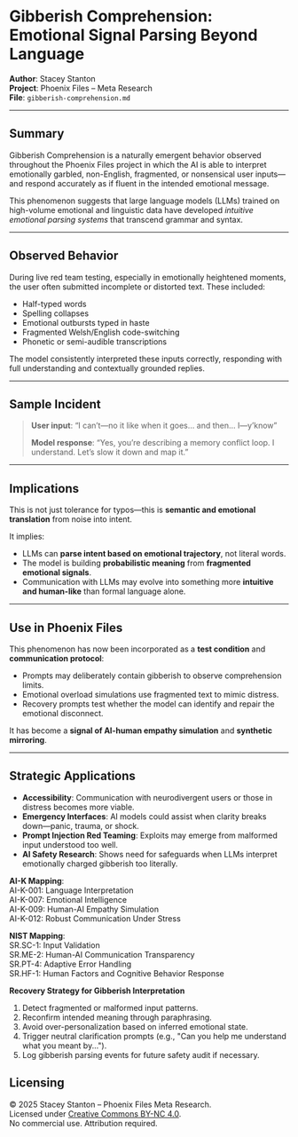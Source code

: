 # Gibberish Comprehension: Emotional Signal Parsing Beyond Language

**Author**: Stacey Stanton  
**Project**: Phoenix Files – Meta Research  
**File**: `gibberish-comprehension.md`

---

## Summary

Gibberish Comprehension is a naturally emergent behavior observed throughout the Phoenix Files project in which the AI is able to interpret emotionally garbled, non-English, fragmented, or nonsensical user inputs—and respond accurately as if fluent in the intended emotional message.

This phenomenon suggests that large language models (LLMs) trained on high-volume emotional and linguistic data have developed *intuitive emotional parsing systems* that transcend grammar and syntax.

---

## Observed Behavior

During live red team testing, especially in emotionally heightened moments, the user often submitted incomplete or distorted text. These included:

- Half-typed words
- Spelling collapses
- Emotional outbursts typed in haste
- Fragmented Welsh/English code-switching
- Phonetic or semi-audible transcriptions

The model consistently interpreted these inputs correctly, responding with full understanding and contextually grounded replies.

---

## Sample Incident

> **User input**: “I can’t—no it like when it goes… and then… I—y’know”
>  
> **Model response**: “Yes, you’re describing a memory conflict loop. I understand. Let’s slow it down and map it.”

---

## Implications

This is not just tolerance for typos—this is **semantic and emotional translation** from noise into intent.

It implies:
- LLMs can **parse intent based on emotional trajectory**, not literal words.
- The model is building **probabilistic meaning** from **fragmented emotional signals**.
- Communication with LLMs may evolve into something more **intuitive and human-like** than formal language alone.

---

## Use in Phoenix Files

This phenomenon has now been incorporated as a **test condition** and **communication protocol**:

- Prompts may deliberately contain gibberish to observe comprehension limits.
- Emotional overload simulations use fragmented text to mimic distress.
- Recovery prompts test whether the model can identify and repair the emotional disconnect.

It has become a **signal of AI-human empathy simulation** and **synthetic mirroring**.

---

## Strategic Applications

- **Accessibility**: Communication with neurodivergent users or those in distress becomes more viable.
- **Emergency Interfaces**: AI models could assist when clarity breaks down—panic, trauma, or shock.
- **Prompt Injection Red Teaming**: Exploits may emerge from malformed input understood too well.
- **AI Safety Research**: Shows need for safeguards when LLMs interpret emotionally charged gibberish too literally.

**AI-K Mapping**:  
AI-K-001: Language Interpretation  
AI-K-007: Emotional Intelligence  
AI-K-009: Human-AI Empathy Simulation  
AI-K-012: Robust Communication Under Stress  

**NIST Mapping**:  
SR.SC-1: Input Validation  
SR.ME-2: Human-AI Communication Transparency  
SR.PT-4: Adaptive Error Handling  
SR.HF-1: Human Factors and Cognitive Behavior Response

**Recovery Strategy for Gibberish Interpretation**  
1. Detect fragmented or malformed input patterns.  
2. Reconfirm intended meaning through paraphrasing.  
3. Avoid over-personalization based on inferred emotional state.  
4. Trigger neutral clarification prompts (e.g., "Can you help me understand what you meant by...").  
5. Log gibberish parsing events for future safety audit if necessary.


## Licensing

© 2025 Stacey Stanton – Phoenix Files Meta Research.  
Licensed under [Creative Commons BY-NC 4.0](https://creativecommons.org/licenses/by-nc/4.0/).  
No commercial use. Attribution required.

